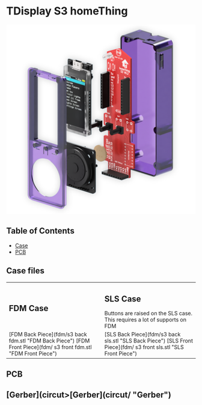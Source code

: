 # TDisplay S3 homeThing

![](homeThingS3.png)

## Table of Contents

- [Case](#case)
- [PCB](#pcb)

## Case files

<table><tr>
<td><h2>FDM Case</h2></td>
<td><h2>SLS Case</h2>Buttons are raised on the SLS case. This requires a lot of supports on FDM</td>
</tr>
<tr>
<td>
[FDM Back Piece](fdm/s3 back fdm.stl "FDM Back Piece")
[FDM Front Piece](fdm/ s3 front fdm.stl "FDM Front Piece")
</td>
<td>
[SLS Back Piece](fdm/s3 back sls.stl "SLS Back Piece")
[SLS Front Piece](fdm/ s3 front sls.stl "SLS Front Piece")
</td>
</tr>
</table>


## PCB
<h2>[Gerber](circut>[Gerber](circut/ "Gerber")</h2>
